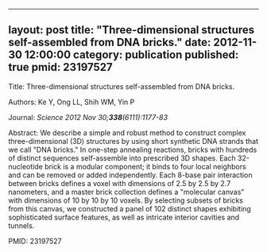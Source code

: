 
---
layout: post
title:  "Three-dimensional structures self-assembled from DNA bricks."
date:   2012-11-30 12:00:00
category:  publication
published: true
pmid: 23197527
---

Title: Three-dimensional structures self-assembled from DNA bricks.

Authors: Ke Y, Ong LL, Shih WM, Yin P

Journal: *Science 2012 Nov 30;**338**(6111):1177-83*

Abstract: We describe a simple and robust method to construct complex three-dimensional (3D) structures by using short synthetic DNA strands that we call "DNA bricks." In one-step annealing reactions, bricks with hundreds of distinct sequences self-assemble into prescribed 3D shapes. Each 32-nucleotide brick is a modular component; it binds to four local neighbors and can be removed or added independently. Each 8-base pair interaction between bricks defines a voxel with dimensions of 2.5 by 2.5 by 2.7 nanometers, and a master brick collection defines a "molecular canvas" with dimensions of 10 by 10 by 10 voxels. By selecting subsets of bricks from this canvas, we constructed a panel of 102 distinct shapes exhibiting sophisticated surface features, as well as intricate interior cavities and tunnels.

PMID: 23197527

